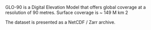 GLO-90 is a Digital Elevation Model that offers global coverage at a resolution of 90 metres. Surface coverage is ~ 149 M km 2

The dataset is presented as a NetCDF / Zarr archive.
